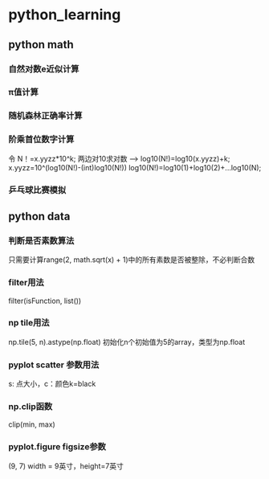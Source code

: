 # python_learning
## python math
### 自然对数e近似计算
### π值计算
### 随机森林正确率计算
### 阶乘首位数字计算
令 N！=x.yyzz*10^k;
两边对10求对数 —> log10(N!)=log10(x.yyzz)+k;
x.yyzz=10^(log10(N!)-(int)log10(N!))
log10(N!)=log10(1)+log10(2)+...log10(N);
### 乒乓球比赛模拟

## python data
### 判断是否素数算法
只需要计算range(2, math.sqrt(x) + 1)中的所有素数是否被整除，不必判断合数
### filter用法
filter(isFunction, list())
### np tile用法
np.tile(5, n).astype(np.float)  初始化n个初始值为5的array，类型为np.float
### pyplot scatter 参数用法
s: 点大小，c：颜色k=black
### np.clip函数
clip(min, max)
### pyplot.figure figsize参数
(9, 7) width = 9英寸，height=7英寸

